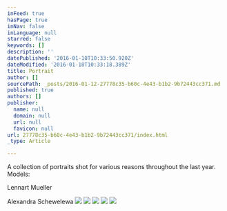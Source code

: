 ```yaml
---
inFeed: true
hasPage: true
inNav: false
inLanguage: null
starred: false
keywords: []
description: ''
datePublished: '2016-01-18T10:33:50.920Z'
dateModified: '2016-01-18T10:33:18.389Z'
title: Portrait
author: []
sourcePath: _posts/2016-01-12-27778c35-b60c-4e43-b1b2-9b72443cc371.md
published: true
authors: []
publisher:
  name: null
  domain: null
  url: null
  favicon: null
url: 27778c35-b60c-4e43-b1b2-9b72443cc371/index.html
_type: Article

---
```

A collection of portraits shot for various reasons throughout the last year.
Models: 

Lennart Mueller

Alexandra Schewelewa
![](https://the-grid-user-content.s3-us-west-2.amazonaws.com/93a239d8-ed4d-4cfc-8335-e7d76f5fe673.jpg)
![](https://the-grid-user-content.s3-us-west-2.amazonaws.com/5730b699-65f0-4593-b778-647367a91770.jpg)
![](https://the-grid-user-content.s3-us-west-2.amazonaws.com/7365e55c-4565-4e9a-9b8e-0fbf1c926cee.jpg)
![](https://the-grid-user-content.s3-us-west-2.amazonaws.com/5f8d6370-7d92-40ee-a313-0ca3c351121a.jpg)
![](https://the-grid-user-content.s3-us-west-2.amazonaws.com/dcc518cc-7d5a-46ac-94ac-f0dc09b340ff.jpg)